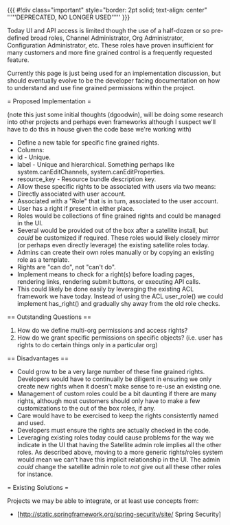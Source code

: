 {{{
#!div class="important" style="border: 2pt solid; text-align: center"
'''''DEPRECATED, NO LONGER USED'''''
}}}


Today UI and API access is limited though the use of a half-dozen or so pre-defined broad roles, Channel Administrator, Org Administrator, Configuration Administrator, etc. These roles have proven insufficient for many customers and more fine grained control is a frequently requested feature.

Currently this page is just being used for an implementation discussion, but should eventually evolve to be the developer facing documentation on how to understand and use fine grained permissions within the project.

= Proposed Implementation =

(note this just some initial thoughts (dgoodwin), will be doing some research into other projects and perhaps even frameworks although I suspect we'll have to do this in house given the code base we're working with)

 * Define a new table for specific fine grained rights.
  * Columns:
   * id - Unique.
   * label - Unique and hierarchical. Something perhaps like system.canEditChannels, system.canEditProperties.
   * resource_key - Resource bundle description key.
 * Allow these specific rights to be associated with users via two means:
  * Directly associated with user account.
  * Associated with a "Role" that is in turn, associated to the user account.
  * User has a right if present in either place.
 * Roles would be collections of fine grained rights and could be managed in the UI.
  * Several would be provided out of the box after a satellite install, but *could* be customized if required. These roles would likely closely mirror (or perhaps even directly leverage) the existing satellite roles today.
  * Admins can create their own roles manually or by copying an existing role as a template.
 * Rights are "can do", not "can't do".
 * Implement means to check for a right(s) before loading pages, rendering links, rendering submit buttons, or executing API calls.
  * This could likely be done easily by leveraging the existing ACL framework we have today. Instead of using the ACL user_role() we could implement has_right() and gradually shy away from the old role checks.

== Outstanding Questions ==

 1. How do we define multi-org permissions and access rights?
 1. How do we grant specific permissions on specific objects? (i.e. user has rights to do certain things only in a particular org)

== Disadvantages ==

 * Could grow to be a very large number of these fine grained rights. Developers would have to continually be diligent in ensuring we only create new rights when it doesn't make sense to re-use an existing one.
 * Management of custom roles could be a bit daunting if there are many rights, although most customers should only have to make a few customizations to the out of the box roles, if any.
 * Care would have to be exercised to keep the rights consistently named and used.
 * Developers must ensure the rights are actually checked in the code.
 * Leveraging existing roles today could cause problems for the way we indicate in the UI that having the Satellite admin role implies all the other roles. As described above, moving to a more generic rights/roles system would mean we can't have this implicit relationship in the UI. The admin *could* change the satellite admin role to *not* give out all these other roles for instance.
 
= Existing Solutions =

Projects we may be able to integrate, or at least use concepts from:

 * [http://static.springframework.org/spring-security/site/ Spring Security]


